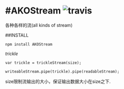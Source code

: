 #AKOStream
![travis](https://api.travis-ci.org/wyicwx/AKOStream.png)  
=========

各种各样的流(all kinds of stream)

##INSTALL
```
npm install AKOStream
```

*trickle*
```
var trickle = trickleStream(size);

writeableStream.pipe(trickle).pipe(readableStream);
```
size限制流输出的大小，保证输出数据大小在size之下.




